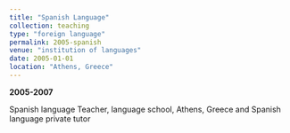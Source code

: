 ```yaml
---
title: "Spanish Language"
collection: teaching
type: "foreign language"
permalink: 2005-spanish
venue: "institution of languages"
date: 2005-01-01
location: "Athens, Greece"
---
```

**2005-2007**

Spanish language Teacher, language school, Athens, Greece
and Spanish language private tutor
